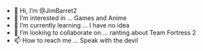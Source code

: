- 👋 Hi, I’m @JimBarret2
- 👀 I’m interested in ... Games and Anime
- 🌱 I’m currently learning ... I have no idea
- 💞️ I’m looking to collaborate on ... ranting about Team Fortress 2
- 📫 How to reach me ... Speak with the devil

<!---
JimBarret2/JimBarret2 is a ✨ special ✨ repository because its `README.md` (this file) appears on your GitHub profile.
You can click the Preview link to take a look at your changes.
--->
